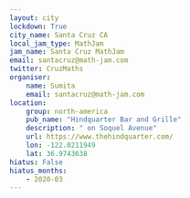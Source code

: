 ```yaml
---
layout: city
lockdown: True
city_name: Santa Cruz CA
local_jam_type: MathJam
jam_name: Santa Cruz MathJam
email: santacruz@math-jam.com
twitter: CruzMaths
organiser:
    name: Sumita
    email: santacruz@math-jam.com
location:
    group: north-america
    pub_name: "Hindquarter Bar and Grille"
    description: " on Soquel Avenue"
    url: https://www.thehindquarter.com/
    lon: -122.0211949
    lat: 36.9743638
hiatus: False
hiatus_months:
    - 2020-03
---
```

